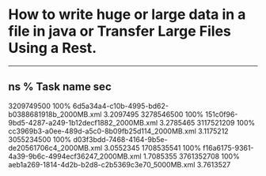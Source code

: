# How to write huge or large data in a file in java or Transfer Large Files Using a Rest.

-----------------------------------------------------------------------------
ns         %     Task name                                         sec
-----------------------------------------------------------------------------
3209749500  100%  6d5a34a4-c10b-4995-bd62-b0388681918b_2000MB.xml   3.2097495
3278546500  100%  151c0f96-9bd5-4287-a249-1b12decf1882_2000MB.xml   3.2785465
3117521209  100%  cc3969b3-a0ee-489d-a5c0-8b09fb25d114_2000MB.xml   3.1175212
3055234500  100%  d03f3bdd-7468-4164-9b5e-de20561706c4_2000MB.xml   3.0552345
1708535541  100%  f16a6175-9361-4a39-9b6c-4994ecf36247_2000MB.xml   1.7085355
3761352708  100%  aeb1a269-1814-4d2b-b2d8-c2b5369c3e70_5000MB.xml   3.7613527




